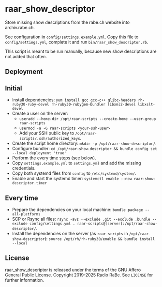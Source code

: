 # raar_show_descriptor

Store missing show descriptions from the rabe.ch website into archiv.rabe.ch.

See configuration in `config/settings.example.yml`. Copy this file to `config/settings.yml`, complete it and run `bin/raar_show_descriptor.rb`.

This script is meant to be run manually, because new show descriptions are not added that often.


## Deployment

## Initial

* Install dependencies: `yum install gcc gcc-c++ glibc-headers rh-ruby30-ruby-devel rh-ruby30-rubygem-bundler libxml2-devel libxslt-devel`
* Create a user on the server:
  * `useradd --home-dir /opt/raar-scripts --create-home --user-group raar-scripts`
  * `usermod -a -G raar-scripts <your-ssh-user>`
  * Add your SSH public key to `/opt/raar-scripts/.ssh/authorized_keys`.
* Create the script home directory: `mkdir -p /opt/raar-show-descriptor/`.
* Configure bundler: `cd /opt/raar-show-descriptor && bundle config set --local deployment 'true'`
* Perform the every time steps (see below).
* Copy `settings.example.yml` to `settings.yml` and add the missing credentials.
* Copy both systemd files from `config` to `/etc/systemd/system/`.
* Enable and start the systemd timer: `systemctl enable --now raar-show-descriptor.timer`

## Every time

* Prepare the dependencies on your local machine: `bundle package --all-platforms`
* SCP or Rsync all files: `rsync -avz --exclude .git --exclude .bundle --exclude config/settings.yml . raar-scripts@[server]:/opt/raar-show-descriptor/`.
* Install the dependencies on the server (as `raar-scripts` in `/opt/raar-show-descriptor`):
  `source /opt/rh/rh-ruby30/enable && bundle install --local`


## License

raar_show_descriptor is released under the terms of the GNU Affero General Public License.
Copyright 2019-2025 Radio RaBe.
See `LICENSE` for further information.
